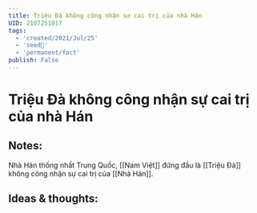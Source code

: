 ```yaml
---
title: Triệu Đà không công nhận sự cai trị của nhà Hán
UID: 2107251017
tags:
  - 'created/2021/Jul/25'
  - 'seed🥜'
  - 'permanent/fact'
publish: False
---
```

# Triệu Đà không công nhận sự cai trị của nhà Hán

## Notes:
Nhà Hán thống nhất Trung Quốc, [[Nam Việt]] đứng đầu là [[Triệu Đà]] không công nhận sự cai trị của [[Nhà Hán]].

## Ideas & thoughts:
